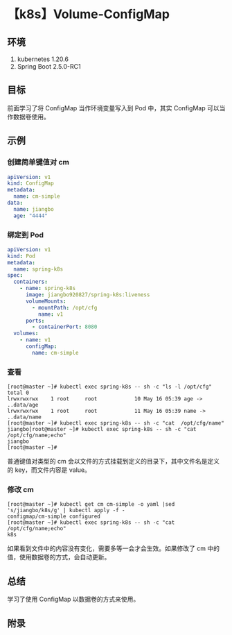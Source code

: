 # 【k8s】Volume-ConfigMap

## 环境

1. kubernetes 1.20.6
2. Spring Boot 2.5.0-RC1

## 目标

前面学习了将 ConfigMap 当作环境变量写入到 Pod 中，其实 ConfigMap 可以当作数据卷使用。

## 示例

### 创建简单键值对 cm

```yaml
apiVersion: v1
kind: ConfigMap
metadata:
  name: cm-simple
data:
  name: jiangbo
  age: "4444"
```

### 绑定到 Pod

```yaml
apiVersion: v1
kind: Pod
metadata:
  name: spring-k8s
spec:
  containers:
    - name: spring-k8s
      image: jiangbo920827/spring-k8s:liveness
      volumeMounts:
        - mountPath: /opt/cfg
          name: v1
      ports:
        - containerPort: 8080
  volumes:
    - name: v1
      configMap:
        name: cm-simple
```

### 查看

```
[root@master ~]# kubectl exec spring-k8s -- sh -c "ls -l /opt/cfg"
total 0
lrwxrwxrwx    1 root     root            10 May 16 05:39 age -> ..data/age
lrwxrwxrwx    1 root     root            11 May 16 05:39 name -> ..data/name
[root@master ~]# kubectl exec spring-k8s -- sh -c "cat  /opt/cfg/name"
jiangbo[root@master ~]# kubectl exec spring-k8s -- sh -c "cat  /opt/cfg/name;echo"
jiangbo
[root@master ~]#
```

普通键值对类型的 cm 会以文件的方式挂载到定义的目录下，其中文件名是定义的 key，而文件内容是 value。

### 修改 cm

```
[root@master ~]# kubectl get cm cm-simple -o yaml |sed 's/jiangbo/k8s/g' | kubectl apply -f -
configmap/cm-simple configured
[root@master ~]# kubectl exec spring-k8s -- sh -c "cat  /opt/cfg/name;echo"
k8s
```

如果看到文件中的内容没有变化，需要多等一会才会生效。如果修改了 cm 中的值，使用数据卷的方式，会自动更新。

## 总结

学习了使用 ConfigMap 以数据卷的方式来使用。

## 附录
